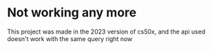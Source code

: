 # Not working any more
This project was made in the 2023 version of cs50x, and the api used doesn't work with the same query right now